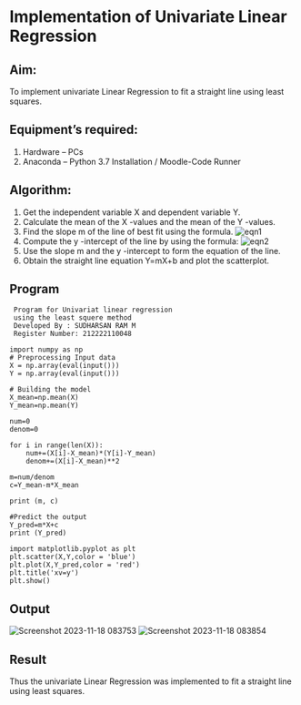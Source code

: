 # Implementation of Univariate Linear Regression
## Aim:
To implement univariate Linear Regression to fit a straight line using least squares.
## Equipment’s required:
1.	Hardware – PCs
2.	Anaconda – Python 3.7 Installation / Moodle-Code Runner
## Algorithm:
1.	Get the independent variable X and dependent variable Y.
2.	Calculate the mean of the X -values and the mean of the Y -values.
3.	Find the slope m of the line of best fit using the formula.
 ![eqn1](./eq1.jpg)
4.	Compute the y -intercept of the line by using the formula:
![eqn2](./eq2.jpg)  
5.	Use the slope m and the y -intercept to form the equation of the line.
6.	Obtain the straight line equation Y=mX+b and plot the scatterplot.
## Program
```
 Program for Univariat linear regression
 using the least squere method
 Developed By : SUDHARSAN RAM M
 Register Number: 212222110048

import numpy as np
# Preprocessing Input data
X = np.array(eval(input()))
Y = np.array(eval(input()))

# Building the model 
X_mean=np.mean(X)
Y_mean=np.mean(Y)

num=0
denom=0

for i in range(len(X)):
    num+=(X[i]-X_mean)*(Y[i]-Y_mean)
    denom+=(X[i]-X_mean)**2

m=num/denom
c=Y_mean-m*X_mean

print (m, c)

#Predict the output
Y_pred=m*X+c
print (Y_pred)

import matplotlib.pyplot as plt
plt.scatter(X,Y,color = 'blue')
plt.plot(X,Y_pred,color = 'red')
plt.title('xv=y')
plt.show()

```
## Output
![Screenshot 2023-11-18 083753](https://github.com/Sudharsanram/Univariate-Linear-Regression/assets/119393980/33121f28-3c92-4907-972d-52d4679048a0)
![Screenshot 2023-11-18 083854](https://github.com/Sudharsanram/Univariate-Linear-Regression/assets/119393980/245d8905-01d5-4635-8594-d7c7b43c0ef7)



## Result
Thus the univariate Linear Regression was implemented to fit a straight line using least squares.
